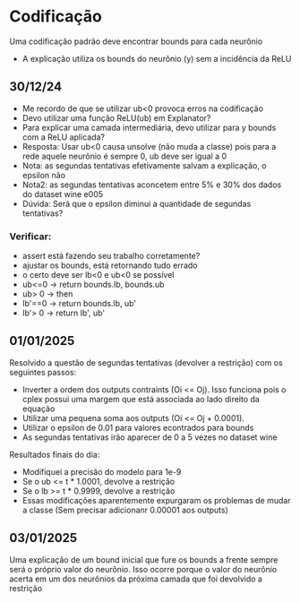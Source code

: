 # Codificação

Uma codificação padrão deve encontrar bounds para cada neurônio
 - A explicação utiliza os bounds do neurônio (y) sem a incidência da ReLU

## 30/12/24
- Me recordo de que se utilizar ub<0 provoca erros na codificação
- Devo utilizar uma função ReLU(ub) em Explanator?
- Para explicar uma camada intermediária, devo utilizar para y bounds com a ReLU aplicada?
- Resposta: Usar ub<0 causa unsolve (não muda a classe) pois para a rede aquele neurônio é sempre 0, ub deve ser igual a 0
- Nota: as segundas tentativas efetivamente salvam a explicação, o epsilon não
- Nota2: as segundas tentativas aconcetem entre 5% e 30% dos dados do dataset wine e005
- Dúvida: Será que o epsilon diminui a quantidade de segundas tentativas? 

### Verificar:
 - assert está fazendo seu trabalho corretamente?
 - ajustar os bounds, está retornando tudo errado
 - o certo deve ser lb<0 e ub<0 se possível
 - ub<=0 -> return bounds.lb, bounds.ub
 - ub> 0 -> then
 - lb'==0 -> return bounds.lb, ub'
 - lb'> 0 -> return lb', ub'

## 01/01/2025

Resolvido a questão de segundas tentativas (devolver a restrição) com os seguintes passos:

- Inverter a ordem dos outputs contraints (Oi <= Oj). Isso funciona pois o cplex possui uma margem que está associada ao lado direito da equação
- Utilizar uma pequena soma aos outputs (Oi <= Oj + 0.0001).
- Utilizar o epsilon de 0.01 para valores econtrados para bounds
- As segundas tentativas irão aparecer de 0 a 5 vezes no dataset wine

Resultados finais do dia:

- Modifiquei a precisão do modelo para 1e-9
- Se o ub <= t * 1.0001, devolve a restrição
- Se o lb >= t * 0.9999, devolve a restrição
- Essas modificações aparentemente expurgaram os problemas de mudar a classe (Sem precisar adicionanr 0.00001 aos outputs)

## 03/01/2025

Uma explicação de um bound inicial que fure os bounds a frente sempre será o próprio valor do neurônio.
Isso ocorre porque o valor do neurônio acerta em um dos neurônios da próxima camada que foi devolvido a restrição
